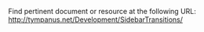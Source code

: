 Find pertinent document or resource at the following URL:
http://tympanus.net/Development/SidebarTransitions/
